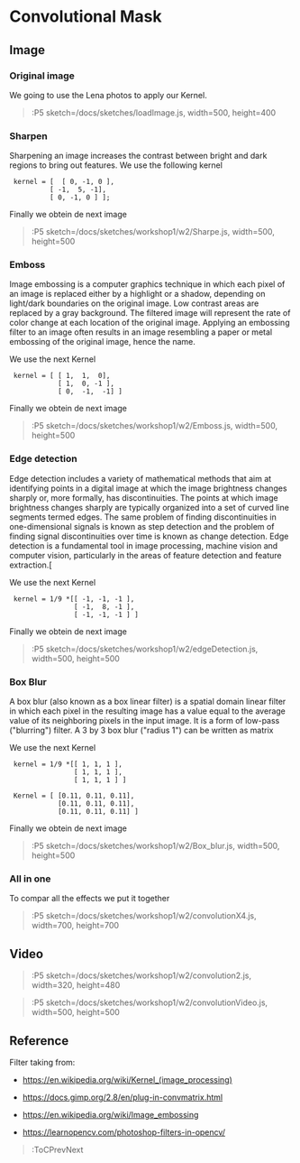 # Convolutional Mask
## Image

### Original image
We going to use the Lena photos to apply our Kernel.

> :P5 sketch=/docs/sketches/loadImage.js, width=500, height=400

### Sharpen

Sharpening an image increases the contrast between bright and dark regions to bring out features. We use the following kernel

```
 kernel = [  [ 0, -1, 0 ],
          [ -1,  5, -1],
          [ 0, -1, 0 ] ]; 
```
Finally we obtein de next image
> :P5 sketch=/docs/sketches/workshop1/w2/Sharpe.js, width=500, height=500

### Emboss

Image embossing is a computer graphics technique in which each pixel of an image is replaced either by a highlight or a shadow, depending on light/dark boundaries on the original image. Low contrast areas are replaced by a gray background. The filtered image will represent the rate of color change at each location of the original image. Applying an embossing filter to an image often results in an image resembling a paper or metal embossing of the original image, hence the name. 

We use the next Kernel

```
 kernel = [ [ 1,  1,  0],
            [ 1,  0, -1 ],
            [ 0,  -1,  -1] ]
```
Finally we obtein de next image
> :P5 sketch=/docs/sketches/workshop1/w2/Emboss.js, width=500, height=500

### Edge detection

Edge detection includes a variety of mathematical methods that aim at identifying points in a digital image at which the image brightness changes sharply or, more formally, has discontinuities. The points at which image brightness changes sharply are typically organized into a set of curved line segments termed edges. The same problem of finding discontinuities in one-dimensional signals is known as step detection and the problem of finding signal discontinuities over time is known as change detection. Edge detection is a fundamental tool in image processing, machine vision and computer vision, particularly in the areas of feature detection and feature extraction.[

We use the next Kernel

```
 kernel = 1/9 *[[ -1, -1, -1 ],
                [ -1,  8, -1 ],
                [ -1, -1, -1 ] ]
```
Finally we obtein de next image
> :P5 sketch=/docs/sketches/workshop1/w2/edgeDetection.js, width=500, height=500

### Box Blur

A box blur (also known as a box linear filter) is a spatial domain linear filter in which each pixel in the resulting image has a value equal to the average value of its neighboring pixels in the input image. It is a form of low-pass ("blurring") filter. A 3 by 3 box blur ("radius 1") can be written as matrix

We use the next Kernel

```
 kernel = 1/9 *[[ 1, 1, 1 ],
                [ 1, 1, 1 ],
                [ 1, 1, 1 ] ]

 Kernel = [ [0.11, 0.11, 0.11],
            [0.11, 0.11, 0.11],
            [0.11, 0.11, 0.11] ]
```
Finally we obtein de next image
> :P5 sketch=/docs/sketches/workshop1/w2/Box_blur.js, width=500, height=500



### All in one

To compar all the effects we put it together

> :P5 sketch=/docs/sketches/workshop1/w2/convolutionX4.js, width=700, height=700

## Video
> :P5 sketch=/docs/sketches/workshop1/w2/convolution2.js, width=320, height=480

> :P5 sketch=/docs/sketches/workshop1/w2/convolutionVideo.js, width=500, height=500

## Reference
Filter taking from:
- https://en.wikipedia.org/wiki/Kernel_(image_processing)

- https://docs.gimp.org/2.8/en/plug-in-convmatrix.html 

- https://en.wikipedia.org/wiki/Image_embossing

- https://learnopencv.com/photoshop-filters-in-opencv/



> :ToCPrevNext

